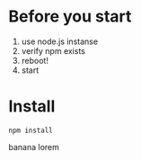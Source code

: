 # Before you start

1. use node.js instanse
2. verify npm exists
3. reboot!
4. start

# Install

```
npm install
```

banana
lorem